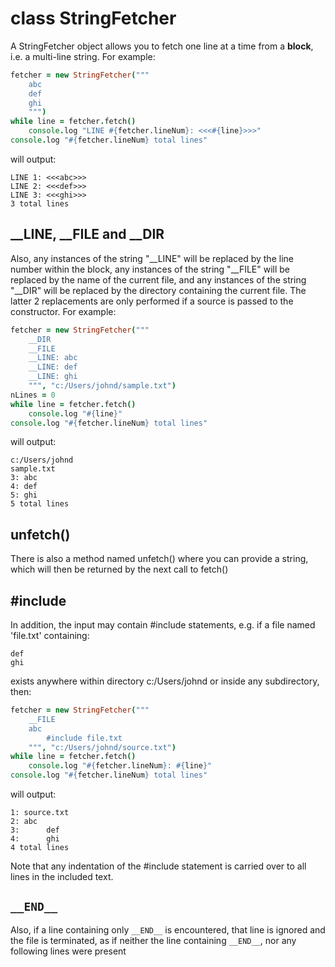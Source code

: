 class StringFetcher
=================

A StringFetcher object allows you to fetch one line at a time
from a **block**, i.e. a multi-line string. For example:

```coffeescript
fetcher = new StringFetcher("""
	abc
	def
	ghi
	""")
while line = fetcher.fetch()
	console.log "LINE #{fetcher.lineNum}: <<<#{line}>>>"
console.log "#{fetcher.lineNum} total lines"
```

will output:
```text
LINE 1: <<<abc>>>
LINE 2: <<<def>>>
LINE 3: <<<ghi>>>
3 total lines
```

__LINE, __FILE and __DIR
------------------------
Also, any instances of the string "__LINE" will be replaced by
the line number within the block, any instances of the string
"__FILE" will be replaced by the name of the current file, and
any instances of the string "__DIR" will be replaced by the
directory containing the current file. The latter 2 replacements
are only performed if a source is passed to the constructor.
For example:

```coffeescript
fetcher = new StringFetcher("""
	__DIR
	__FILE
	__LINE: abc
	__LINE: def
	__LINE: ghi
	""", "c:/Users/johnd/sample.txt")
nLines = 0
while line = fetcher.fetch()
	console.log "#{line}"
console.log "#{fetcher.lineNum} total lines"
```

will output:
```text
c:/Users/johnd
sample.txt
3: abc
4: def
5: ghi
5 total lines
```

unfetch()
---------
There is also a method named unfetch() where you can provide
a string, which will then be returned by the next call
to fetch()

#include
--------
In addition, the input may contain #include statements, e.g.
if a file named 'file.txt' containing:

```text
def
ghi
```

exists anywhere within directory c:/Users/johnd or inside any
subdirectory, then:

```coffeescript
fetcher = new StringFetcher("""
	__FILE
	abc
		#include file.txt
	""", "c:/Users/johnd/source.txt")
while line = fetcher.fetch()
	console.log "#{fetcher.lineNum}: #{line}"
console.log "#{fetcher.lineNum} total lines"
```

will output:
```text
1: source.txt
2: abc
3:      def
4:      ghi
4 total lines
```

Note that any indentation of the #include statement is carried
over to all lines in the included text.

`__END__`
-------

Also, if a line containing only `__END__` is encountered, that
line is ignored and the file is terminated, as if neither the
line containing `__END__`, nor any following lines were present
